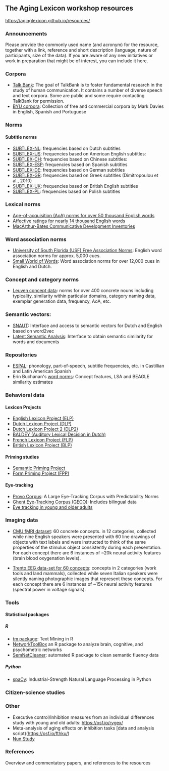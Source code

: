 ## The Aging Lexicon workshop resources 
https://aginglexicon.github.io/resources/

### Announcements
Please provide the commonly used name (and acronym) for the resource, together with a link, reference and short description (language, nature of participants, size of the data). If you are aware of any new initiatives or work in preparation that might be of interest, you can include it here.

### Corpora
- [Talk Bank](https://talkbank.org/): The goal of TalkBank is to foster fundamental research in the study of human communication. It contains a number of diverse speech and text corpora. Some are public and some require contacting TalkBank for permission.
- [BYU corpora](https://corpus.byu.edu/): Collection of free and commercial corpora by Mark Davies in English, Spanish and Portuguese 

### Norms
#### Subtitle norms
- [SUBTLEX-NL](http://crr.ugent.be/programs-data/subtitle-frequencies/subtlex-nl): frequencies based on Dutch subtitles
- [SUBTLEX-US](https://www.ugent.be/pp/experimentele-psychologie/en/research/documents/subtlexus/overview.htm): frequencies based on American English subtitles:
- [SUBTLEX-CH](http://crr.ugent.be/programs-data/subtitle-frequencies/subtlex-ch): frequencies based on Chinese subtitles:
- [SUBTLEX-ESP](http://crr.ugent.be/archives/679): frequencies based on Spanish subtitles
- [SUBTLEX-DE](http://crr.ugent.be/archives/534): frequencies based on German subtitles
- [SUBTLEX-GR](http://www.bcbl.eu/databases/subtlex-gr): frequencies based on Greek subtitles (Dimitropoulou et al., 2010)
- [SUBTLEX-UK](http://crr.ugent.be/archives/1423): frequencies based on British English subtitles
- [SUBTLEX-PL](http://crr.ugent.be/programs-data/subtitle-frequencies/subtlex-pl): frequencies based on Polish subtitles


### Lexical norms
- [Age-of-acquisition (AoA) norms for over 50 thousand English words](http://crr.ugent.be/archives/806)
- [Affective ratings for nearly 14 thousand English words](http://crr.ugent.be/archives/1003)
- [MacArthur-Bates Communicative Development Inventories](https://langcog.stanford.edu/papers_new/frank-2016-jcl.pdf)

### Word association norms
- [University of South Florida (USF) Free Association Norms](http://w3.usf.edu/FreeAssociation/): English word association norms for approx. 5,000 cues.
- [Small World of Words](https://smallworldofwords.org/project/research/): Word association norms for over 12,000 cues in English and Dutch.

### Concept and category norms
- [Leuven concept data](https://ppw.kuleuven.be/apps/concat/datasets/brm_concepts/): norms for over 400 concrete nouns including typicality, similarity within particular domains, category naming data, exemplar generation data, frequency, AoA, etc.

### Semantic vectors: 
- [SNAUT](http://meshugga.ugent.be/snaut/): Interface and access to semantic vectors for Dutch and English based on word2vec
- [Latent Semantic Analysis](http://lsa.colorado.edu/): Interface to obtain semantic similarity for words and documents

### Repositories
- [ESPAL](bcbl.eu/databases/espal/): phonology, part-of-speech, subtitle frequencies, etc. in Castillian and Latin American Spanish
- Erin Buchanan's [word norms](http://www.wordnorms.com/):  Concept features, LSA and BEAGLE similarity estimates

### Behavioral data
#### Lexicon Projects
- [English Lexicon Project (ELP)](http://elexicon.wustl.edu/)
- [Dutch Lexicon Project (DLP)](http://crr.ugent.be/programs-data/lexicon-projects)
- [Dutch Lexicon Project 2 (DLP2)](http://crr.ugent.be/programs-data/lexicon-projects)
- [BALDEY (Auditory Lexical Decision in Dutch)](http://mirjamernestus.nl/Ernestus/Baldey/index.php)
- [French Lexicon Project (FLP)](https://sites.google.com/site/frenchlexicon/)
- [British Lexicon Project (BLP)](http://crr.ugent.be/programs-data/lexicon-projects)

#### Priming studies
- [Semantic Priming Project](http://spp.montana.edu/about.aspx)
- [Form Priming Project (FPP)](http://www.adelmanlab.org/fpp/)

#### Eye-tracking
- [Provo Corpus](https://osf.io/sjefs/): A Large Eye-Tracking Corpus with Predictability Norms
- [Ghent Eye-Tracking Corpus (GECO)](http://expsy.ugent.be/downloads/geco/): Includes bilingual data
- [Eye tracking in young and older adults](http://read.psych.uni-potsdam.de/pmr2/index.php?option=com_content&view=article&id=45:risse-a-kliegl-2011-psycholaging-adult-age-differences-in-the-perceptual-span-during-reading&catid=10:publications&Itemid=14)


### Imaging data
- [CMU fMRI dataset](http://www.cs.cmu.edu/afs/cs/project/theo-73/www/science2008/data.html): 60 concrete concepts. in 12 categories, collected while nine English speakers were presented with 60 line drawings of objects with text labels and were instructed to think of the same properties of the stimulus object consistently during each presentation. For each concept there are 6 instances of ~20k neural activity features (brain blood oxygenation levels). 

- [Trento EEG data-set for 60 concepts](http://clic.cimec.unitn.it/brian/compNeuroWSnaacl10/): concepts in 2 categories (work tools and land mammals), collected while seven Italian speakers were silently naming photographic images that represent these concepts. For each concept there are 6 instances of ~15k neural activity features (spectral power in voltage signals). 

### Tools
#### Statistical packages
##### R
- [tm package](https://cran.r-project.org/web/packages/tm/vignettes/tm.pdf): Text Mining in R
- [NetworkToolBox](https://github.com/AlexChristensen/NetworkToolbox) an R package to analyze brain, cognitive, and psychometric networks
- [SemNetCleaner](https://github.com/AlexChristensen/SemNetCleaner): automated R package to clean semantic fluency data

##### Python
- [spaCy](https://spacy.io): Industrial-Strength Natural Language Processing in Python





### Citizen-science studies


### Other
- Executive control/Inhibition measures from an individual differences study with young and old adults: https://osf.io/rygex/ 
- Meta-analysis of aging effects on inhibition tasks [data and analysis script)(https://osf.io/fthku/)
- [Nun Study](https://en.wikipedia.org/wiki/Nun_Study)


### References
Overview and commentatory papers, and references to the resources




